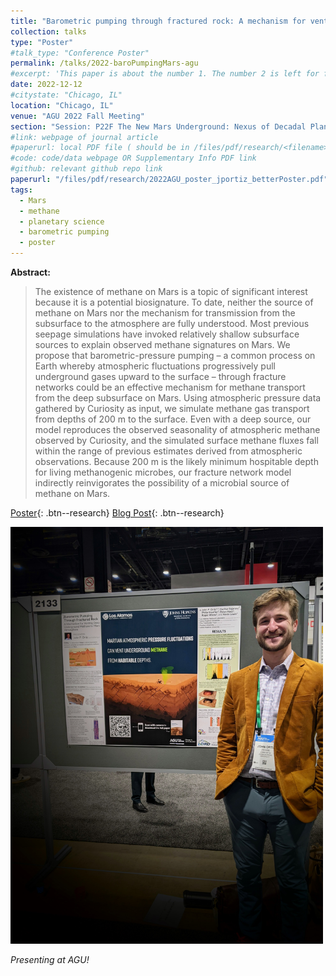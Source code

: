 ```yaml
---
title: "Barometric pumping through fractured rock: A mechanism for venting deep underground methane to Mars’ atmosphere"
collection: talks
type: "Poster"
#talk_type: "Conference Poster" 
permalink: /talks/2022-baroPumpingMars-agu
#excerpt: 'This paper is about the number 1. The number 2 is left for future work.'
date: 2022-12-12
#citystate: "Chicago, IL"
location: "Chicago, IL"
venue: "AGU 2022 Fall Meeting"
section: "Session: P22F The New Mars Underground: Nexus of Decadal Planetary Science Objectives II" 
#link: webpage of journal article
#paperurl: local PDF file ( should be in /files/pdf/research/<filename>.pdf )
#code: code/data webpage OR Supplementary Info PDF link
#github: relevant github repo link
paperurl: "/files/pdf/research/2022AGU_poster_jportiz_betterPoster.pdf"
tags:
  - Mars
  - methane
  - planetary science
  - barometric pumping
  - poster
---
```


<!-- This is a description of your conference proceedings talk, note the different field in type. You can put anything in this field. -->

**Abstract:**
> The existence of methane on Mars is a topic of significant interest because it is a potential biosignature. To date, neither the source of methane on Mars nor the mechanism for transmission from the subsurface to the atmosphere are fully understood. Most previous seepage simulations have invoked relatively shallow subsurface sources to explain observed methane signatures on Mars. We propose that barometric-pressure pumping – a common process on Earth whereby atmospheric fluctuations progressively pull underground gases upward to the surface – through fracture networks could be an effective mechanism for methane transport from the deep subsurface on Mars. Using atmospheric pressure data gathered by Curiosity as input, we simulate methane gas transport from depths of 200 m to the surface. Even with a deep source, our model reproduces the observed seasonality of atmospheric methane observed by Curiosity, and the simulated surface methane fluxes fall within the range of previous estimates derived from atmospheric observations. Because 200 m is the likely minimum hospitable depth for living methanogenic microbes, our fracture network model indirectly reinvigorates the possibility of a microbial source of methane on Mars.

<!-- **Abstract:** The existence of methane on Mars is a topic of significant interest because it is a potential biosignature. To date, neither the source of methane on Mars nor the mechanism for transmission from the subsurface to the atmosphere are fully understood. Most previous seepage simulations have invoked relatively shallow subsurface sources to explain observed methane signatures on Mars. We propose that barometric-pressure pumping – a common process on Earth whereby atmospheric fluctuations progressively pull underground gases upward to the surface – through fracture networks could be an effective mechanism for methane transport from the deep subsurface on Mars. Using atmospheric pressure data gathered by Curiosity as input, we simulate methane gas transport from depths of 200 m to the surface. Even with a deep source, our model reproduces the observed seasonality of atmospheric methane observed by Curiosity, and the simulated surface methane fluxes fall within the range of previous estimates derived from atmospheric observations. Because 200 m is the likely minimum hospitable depth for living methanogenic microbes, our fracture network model indirectly reinvigorates the possibility of a microbial source of methane on Mars. -->

[Poster]( /files/pdf/research/2022AGU_poster_jportiz_betterPoster.pdf ){: .btn--research} [Blog Post](/posts/2022/12/aguFallMeeting){: .btn--research}

<!-- [Blog Post](/posts/2022-12-11-aguFallMeeting){: .btn--research} -->

  <img src="/images/posts/agu2022_photoPoster.jpg"
   width='500px'>

  *Presenting at AGU!*

